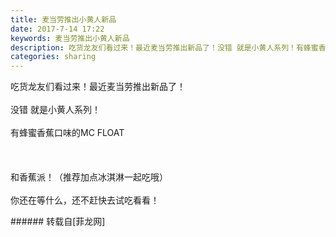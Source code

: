 ```yaml
---
title: 麦当劳推出小黄人新品
date: 2017-7-14 17:22
keywords: 麦当劳推出小黄人新品
description: 吃货龙友们看过来！最近麦当劳推出新品了！没错 就是小黄人系列！有蜂蜜香蕉口味的MC FLOAT和香蕉派！（推荐加点冰淇淋一起吃哦）你还在等什么，还不赶快去试吃看看！
categories: sharing
---
```

<td class="t_f" id="postmessage_791061">

吃货龙友们看过来！最近麦当劳推出新品了！<br/>
<br/>
<img alt="" border="0" class="zoom" data-cf-modified-3ef32f0052d23c00280c4303-="" file="http://www.flw.ph/data/appbyme/upload/image/201707/14/LyNFoIrgr27r.jpg" id="aimg_wk1WI" lazyloadthumb="1" onclick="" onmouseover="" src="http://www.flw.ph/data/appbyme/upload/image/201707/14/LyNFoIrgr27r.jpg"/><br/>
没错 就是小黄人系列！<br/>
<br/>
<img alt="" border="0" class="zoom" data-cf-modified-3ef32f0052d23c00280c4303-="" file="http://www.flw.ph/data/appbyme/upload/image/201707/14/tXYvTrXIGsgz.jpg" id="aimg_sg8gE" lazyloadthumb="1" onclick="" onmouseover="" src="http://www.flw.ph/data/appbyme/upload/image/201707/14/tXYvTrXIGsgz.jpg"/><br/>
有蜂蜜香蕉口味的MC FLOAT<br/>
<br/>
<br/>
<img alt="" border="0" class="zoom" data-cf-modified-3ef32f0052d23c00280c4303-="" file="http://www.flw.ph/data/appbyme/upload/image/201707/14/Wu6ZP8Sn6B4Z.jpg" id="aimg_wDnHP" lazyloadthumb="1" onclick="" onmouseover="" src="http://www.flw.ph/data/appbyme/upload/image/201707/14/Wu6ZP8Sn6B4Z.jpg"/><br/>
<br/>
和香蕉派！（推荐加点冰淇淋一起吃哦）<br/>
<br/>
你还在等什么，还不赶快去试吃看看！<br/>
</td>
###### 转载自[菲龙网]